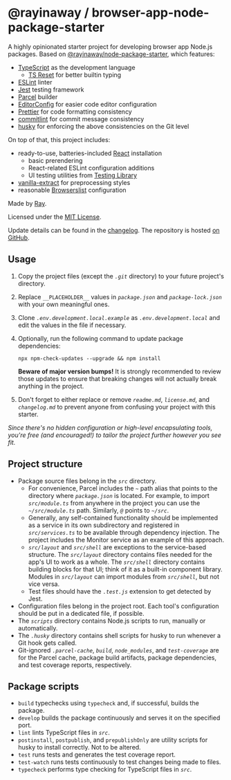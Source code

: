 # @rayinaway / browser-app-node-package-starter

A highly opinionated starter project for developing browser app Node.js packages. Based on [@rayinaway/node-package-starter](https://github.com/rayinaway/node-package-starter), which features:

- [TypeScript](https://www.typescriptlang.org) as the development language
  - [TS Reset](https://www.totaltypescript.com/ts-reset) for better builtin typing
- [ESLint](https://eslint.org) linter
- [Jest](https://jestjs.io) testing framework
- [Parcel](https://parceljs.org) builder
- [EditorConfig](https://editorconfig.org) for easier code editor configuration
- [Prettier](https://prettier.io) for code formatting consistency
- [commitlint](https://commitlint.js.org) for commit message consistency
- [husky](https://typicode.github.io/husky) for enforcing the above consistencies on the Git level

On top of that, this project includes:

- ready-to-use, batteries-included [React](https://reactjs.org) installation
  - basic prerendering
  - React-related ESLint configuration additions
  - UI testing utilities from [Testing Library](https://testing-library.com)
- [vanilla-extract](https://vanilla-extract.style) for preprocessing styles
- reasonable [Browserslist](https://browsersl.ist) configuration

Made by [Ray](https://rayinaway.github.io).

Licensed under the [MIT License](./license.md).

Update details can be found in the [changelog](./changelog.md). The repository is hosted [on GitHub](https://github.com/rayinaway/browser-app-node-package-starter).

## Usage

1. Copy the project files (except the _`.git`_ directory) to your future project's directory.

2. Replace `__PLACEHOLDER__` values in _`package.json`_ and _`package-lock.json`_ with your own meaningful ones.

3. Clone _`.env.development.local.example`_ as _`.env.development.local`_ and edit the values in the file if necessary.

4. Optionally, run the following command to update package dependencies:

   ```shell
   npx npm-check-updates --upgrade && npm install
   ```

   **Beware of major version bumps!** It is strongly recommended to review those updates to ensure that breaking changes will not actually break anything in the project.

5. Don't forget to either replace or remove _`readme.md`_, _`license.md`_, and _`changelog.md`_ to prevent anyone from confusing your project with this starter.

_Since there's no hidden configuration or high-level encapsulating tools, you're free (and encouraged!) to tailor the project further however you see fit._

## Project structure

- Package source files belong in the _`src`_ directory.
  - For convenience, Parcel includes the _`~`_ path alias that points to the directory where _`package.json`_ is located. For example, to import _`src/module.ts`_ from anywhere in the project you can use the _`~/src/module.ts`_ path. Similarly, _`@`_ points to _`~/src`_.
  - Generally, any self-contained functionality should be implemented as a service in its own subdirectory and registered in _`src/services.ts`_ to be available through dependency injection. The project includes the Monitor service as an example of this approach.
  - _`src/layout`_ and _`src/shell`_ are exceptions to the service-based structure. The _`src/layout`_ directory contains files needed for the app's UI to work as a whole. The _`src/shell`_ directory contains building blocks for that UI; think of it as a built-in component library. Modules in _`src/layout`_ can import modules from _`src/shell`_, but not vice versa.
  - Test files should have the _`.test.js`_ extension to get detected by Jest.
- Configuration files belong in the project root. Each tool's configuration should be put in a dedicated file, if possible.
- The _`scripts`_ directory contains Node.js scripts to run, manually or automatically.
- The _`.husky`_ directory contains shell scripts for husky to run whenever a Git hook gets called.
- Git-ignored _`.parcel-cache`_, _`build`_, _`node_modules`_, and _`test-coverage`_ are for the Parcel cache, package build artifacts, package dependencies, and test coverage reports, respectively.

## Package scripts

- `build` typechecks using `typecheck` and, if successful, builds the package.
- `develop` builds the package continuously and serves it on the specified port.
- `lint` lints TypeScript files in _`src`_.
- `postinstall`, `postpublish`, and `prepublishOnly` are utility scripts for husky to install correctly. Not to be altered.
- `test` runs tests and generates the test coverage report.
- `test-watch` runs tests continuously to test changes being made to files.
- `typecheck` performs type checking for TypeScript files in _`src`_.

